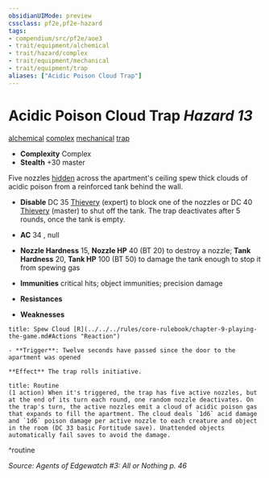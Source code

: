 ```yaml
---
obsidianUIMode: preview
cssclass: pf2e,pf2e-hazard
tags:
- compendium/src/pf2e/aoe3
- trait/equipment/alchemical
- trait/hazard/complex
- trait/equipment/mechanical
- trait/equipment/trap
aliases: ["Acidic Poison Cloud Trap"]
---
```

# Acidic Poison Cloud Trap *Hazard 13*  
[alchemical](alchemical.md)  [complex](complex.md)  [mechanical](mechanical.md)  [trap](trap.md)  

- **Complexity** Complex
- **Stealth** +30 master  

Five nozzles [hidden](conditions.md#Hidden) across the apartment's ceiling spew thick clouds of acidic poison from a reinforced tank behind the wall.

- **Disable** DC 35 [Thievery](../../skills.md#Thievery) (expert) to block one of the nozzles or DC 40 [Thievery](../../skills.md#Thievery) (master) to shut off the tank. The trap deactivates after 5 rounds, once the tank is empty.  

- **AC** 34 , null
- **Nozzle Hardness** 15, **Nozzle HP** 40 (BT 20) to destroy a nozzle; **Tank Hardness** 20, **Tank HP** 100 (BT 50) to damage the tank enough to stop it from spewing gas
- **Immunities** critical hits; object immunities; precision damage
- **Resistances** 
- **Weaknesses** 
     
```ad-embed-ability
title: Spew Cloud [R](../../../rules/core-rulebook/chapter-9-playing-the-game.md#Actions "Reaction")

- **Trigger**: Twelve seconds have passed since the door to the apartment was opened

**Effect** The trap rolls initiative.
```

```ad-pf2-summary
title: Routine
(1 action) When it's triggered, the trap has five active nozzles, but at the end of its turn each round, one random nozzle deactivates. On the trap's turn, the active nozzles emit a cloud of acidic poison gas that expands to fill the apartment. The cloud deals `1d6` acid damage and `1d6` poison damage per active nozzle to each creature and object in the room (DC 33 basic Fortitude save). Unattended objects automatically fail saves to avoid the damage.
```
^routine

*Source: Agents of Edgewatch #3: All or Nothing p. 46*
